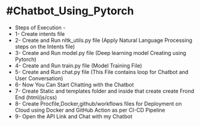 # #Chatbot_Using_Pytorch
- Steps of Execution -
- 1- Create intents file
- 2- Create and Run nltk_utils.py file (Apply Natural Language Processing steps on the Intents file)
- 3- Create and Run model.py file (Deep learning model Creating using Pytorch)
- 4- Create and Run train.py file (Model Training File)
- 5- Create and Run chat.py file (This File contains loop for Chatbot and User Conversation)
- 6- Now You Can Start Chatting with the Chatbot
- 7- Create Static and templates folder and inside that create create Frond End (html/js/css)
- 8- Create Procfile,Docker,github/workflows files for Deployment on Cloud using Docker and GitHub Action as per CI-CD Pipeline
- 9- Open the API Link and Chat with my Chatbot

